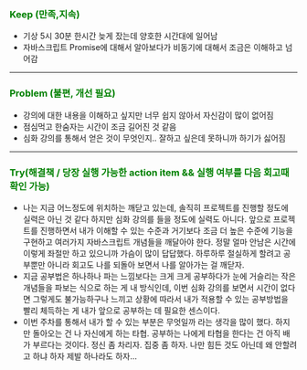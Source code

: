 ### <span style="color: green">Keep (만족,지속)<span>

- 기상 5시 30분 한시간 늦게 잤는데 양호한 시간대에 일어남
- 자바스크립트 Promise에 대해서 알아보다가 비동기에 대해서 조금은 이해하고 넘어감

<hr>

### <span style="color: green">Problem (불편, 개선 필요)<span>

- 강의에 대한 내용을 이해하고 싶지만 너무 쉽지 않아서 자신감이 많이 없어짐
- 점심먹고 한숨자는 시간이 조금 길어진 것 같음
- 심화 강의를 통해서 얻은 것이 무엇인지.. 잘하고 싶은데 못하니까 하기가 싫어짐
<hr>

### <span style="color: green">Try(해결책 / 당장 실행 가능한 action item && 실행 여부를 다음 회고때 확인 가능)<span>

- 나는 지금 어느정도에 위치하는 깨닫고 있는데, 솔직히 프로젝트를 진행할 정도에 실력은 아닌 것 같다 하지만 심화 강의를 들을 정도에 실력도 아니다. 앞으로 프로젝트를 진행하면서 내가 이해할 수 있는 수준과 거기보다 조금 더 높은 수준에 기능을 구현하고 여러가지 자바스크립트 개념들을 깨달아야 한다. 정말 얼마 안남은 시간에 이렇게 좌절만 하고 있으니까 가슴이 많이 답답했다. 하루하루 절실하게 할려고 공부뿐만 아니라 회고도 나를 되돌아 보면서 나를 알아가는 걸 깨닫자.
- 지금 공부법은 하나하나 파는 느낌보다는 크게 크게 공부하다가 눈에 거슬리는 작은 개념들을 파보는 식으로 하는 게 내 방식인데, 이번 심화 강의를 보면서 시간이 없다면 그렇게도 불가능하구나 느끼고 상황에 따라서 내가 적용할 수 있는 공부방법을 빨리 체득하는 게 내가 앞으로 공부하는 데 필요한 센스이다.
- 이번 주차를 통해서 내가 할 수 있는 부분은 무엇일까 라는 생각을 많이 했다. 하지만 돌아오는 건 나 자신에게 하는 타협. 공부하는 나에게 타협을 한다는 건 아직 배가 부르다는 것이다. 정신 좀 차리자. 집중 좀 하자. 나만 힘든 것도 아닌데 왜 안할려고 하냐 하자 제발 하나라도 하자...
